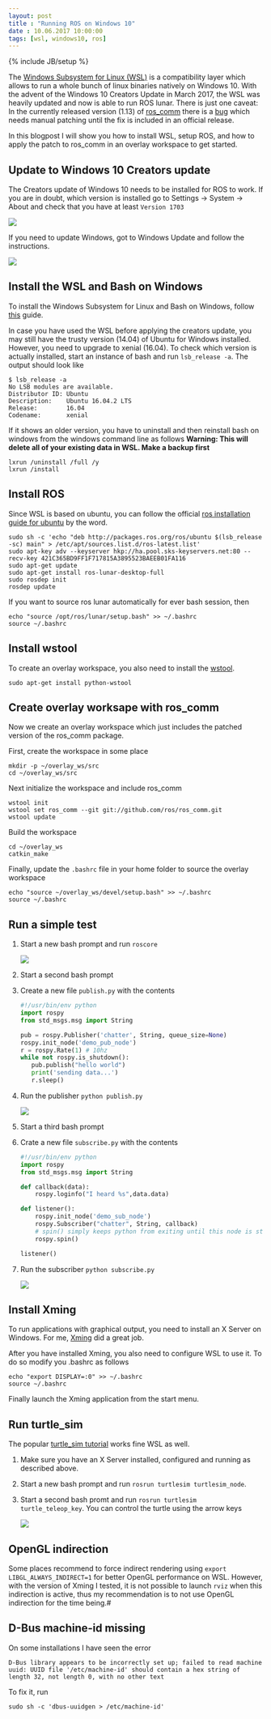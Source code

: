 ```yaml
---
layout: post
title : "Running ROS on Windows 10"
date : 10.06.2017 10:00:00
tags: [wsl, windows10, ros]
---
```

{% include JB/setup %}

The [Windows Subsystem for Linux (WSL)](https://msdn.microsoft.com/de-de/commandline/wsl/faq) is a compatibility layer which allows to run a whole bunch of linux binaries natively on Windows 10. With the advent of the Windows 10 Creators Update in March 2017, the WSL was heavily updated and now is able to run ROS lunar. There is just one caveat: In the currently released version (1.13) of [ros_comm](https://github.com/ros/ros_comm) there is a [bug](https://github.com/ros/ros_comm/pull/1050) which needs manual patching until the fix is included in an official release.

In this blogpost I will show you how to install WSL, setup ROS, and how to apply the patch to ros_comm in an overlay workspace to get started.

## Update to Windows 10 Creators update

The Creators update of Windows 10 needs to be installed for ROS to work. If you are in doubt, which version is installed go to Settings -> System -> About and check that you have at least `Version 1703`

![](/assets/images/RosOnWsl/WinVersion.png)

If you need to update Windows, got to Windows Update and follow the instructions.

![](https://cnet2.cbsistatic.com/img/PKRh3jY_SwHLSHspsOyOLemB5AE=/2017/03/28/1512839d-f203-4e20-96bf-d6345850923e/windows-10-creators-update-opt-in.png)

## Install the WSL and Bash on Windows

To install the Windows Subsystem for Linux and Bash on Windows, follow [this](https://msdn.microsoft.com/de-de/commandline/wsl/install_guide) guide.

In case you have used the WSL before applying the creators update, you may still have the trusty version (14.04) of Ubuntu for Windows installed. However, you need to upgrade to xenial (16.04).
To check which version is actually installed, start an instance of bash and run `lsb_release -a`. The output should look like

```
$ lsb_release -a
No LSB modules are available.
Distributor ID: Ubuntu
Description:    Ubuntu 16.04.2 LTS
Release:        16.04
Codename:       xenial
```

If it shows an older version, you have to uninstall and then reinstall bash on windows from the windows command line as follows **Warning: This will delete all of your existing data in WSL. Make a backup first**

    lxrun /uninstall /full /y
    lxrun /install

## Install ROS

Since WSL is based on ubuntu, you can follow the official [ros installation guide for ubuntu](http://wiki.ros.org/lunar/Installation/Ubuntu) by the word.


    sudo sh -c 'echo "deb http://packages.ros.org/ros/ubuntu $(lsb_release -sc) main" > /etc/apt/sources.list.d/ros-latest.list'
    sudo apt-key adv --keyserver hkp://ha.pool.sks-keyservers.net:80 --recv-key 421C365BD9FF1F717815A3895523BAEEB01FA116
    sudo apt-get update
    sudo apt-get install ros-lunar-desktop-full
    sudo rosdep init
    rosdep update

If you want to source ros lunar automatically for ever bash session, then

    echo "source /opt/ros/lunar/setup.bash" >> ~/.bashrc
    source ~/.bashrc

## Install wstool

To create an overlay workspace, you also need to install the [wstool](http://wiki.ros.org/wstool).

    sudo apt-get install python-wstool

## Create overlay worksape with ros_comm

Now we create an overlay workspace which just includes the patched version of the ros_comm package.

First, create the workspace in some place

    mkdir -p ~/overlay_ws/src
    cd ~/overlay_ws/src

Next initialize the workspace and include ros_comm

    wstool init
    wstool set ros_comm --git git://github.com/ros/ros_comm.git
    wstool update

Build the workspace

    cd ~/overlay_ws
    catkin_make

Finally, update the `.bashrc` file in your home folder to source the overlay workspace

    echo "source ~/overlay_ws/devel/setup.bash" >> ~/.bashrc
    source ~/.bashrc

## Run a simple test

1. Start a new bash prompt and run `roscore`

   ![](/assets/images/RosOnWsl/roscore.PNG)
2. Start a second bash prompt
3. Create a new file `publish.py` with the contents
   ``` python
   #!/usr/bin/env python
   import rospy
   from std_msgs.msg import String
   
   pub = rospy.Publisher('chatter', String, queue_size=None)
   rospy.init_node('demo_pub_node')
   r = rospy.Rate(1) # 10hz
   while not rospy.is_shutdown():
      pub.publish("hello world")
      print('sending data...')
      r.sleep()
   ```

4. Run the publisher `python publish.py`

   ![](/assets/images/RosOnWsl/publish.PNG)

5. Start a third bash prompt
6. Crate a new file `subscribe.py` with the contents
   ``` python
   #!/usr/bin/env python
   import rospy
   from std_msgs.msg import String
   
   def callback(data):
       rospy.loginfo("I heard %s",data.data)
   
   def listener():
       rospy.init_node('demo_sub_node')
       rospy.Subscriber("chatter", String, callback)
       # spin() simply keeps python from exiting until this node is stopped
       rospy.spin()
   
   listener()
   ```  
7. Run the subscriber `python subscribe.py`

   ![](/assets/images/RosOnWsl/subscribe.PNG)

## Install Xming

To run applications with graphical output, you need to install an X Server on Windows. For me, [Xming](http://www.straightrunning.com/XmingNotes/) did a great job.

After you have installed Xming, you also need to configure WSL to use it. To do so modify you .bashrc as follows

    echo "export DISPLAY=:0" >> ~/.bashrc
    source ~/.bashrc

Finally launch the Xming application from the start menu.

## Run turtle_sim

The popular [turtle_sim tutorial](http://wiki.ros.org/ROS/Tutorials/UnderstandingTopics) works fine WSL as well.

1. Make sure you have an X Server installed, configured and running as described above.
2. Start a new bash prompt and run `rosrun turtlesim turtlesim_node`.
3. Start a second bash promt and run `rosrun turtlesim turtle_teleop_key`.
   You can control the turtle using the arrow keys

   ![](/assets/images/RosOnWsl/turtle1.PNG)

## OpenGL indirection

Some places recommend to force indirect rendering using `export LIBGL_ALWAYS_INDIRECT=1` for better OpenGL performance on WSL. However, with the version of Xming I tested, it is not possible to launch `rviz` when this indirection is active, thus my recommendation is to not use OpenGL indirection for the time being.#

## D-Bus machine-id missing

On some installations I have seen the error

```
D-Bus library appears to be incorrectly set up; failed to read machine uuid: UUID file '/etc/machine-id' should contain a hex string of length 32, not length 0, with no other text
```

To fix it, run 
```
sudo sh -c 'dbus-uuidgen > /etc/machine-id'
```